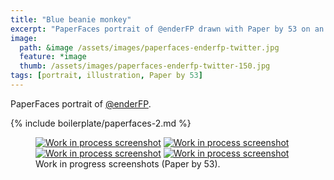 ```yaml
---
title: "Blue beanie monkey"
excerpt: "PaperFaces portrait of @enderFP drawn with Paper by 53 on an iPad."
image: 
  path: &image /assets/images/paperfaces-enderfp-twitter.jpg 
  feature: *image
  thumb: /assets/images/paperfaces-enderfp-twitter-150.jpg
tags: [portrait, illustration, Paper by 53]
---
```


PaperFaces portrait of <a href="http://twitter.com/enderFP">@enderFP</a>.

{% include boilerplate/paperfaces-2.md %}

<figure class="half">
	<a href="{{ site.url }}/assets/images/paperfaces-enderfp-process-1-lg.jpg"><img src="{{ site.url }}/assets/images/paperfaces-enderfp-process-1-600.jpg" alt="Work in process screenshot"></a>
	<a href="{{ site.url }}/assets/images/paperfaces-enderfp-process-2-lg.jpg"><img src="{{ site.url }}/assets/images/paperfaces-enderfp-process-2-600.jpg" alt="Work in process screenshot"></a>
	<a href="{{ site.url }}/assets/images/paperfaces-enderfp-process-3-lg.jpg"><img src="{{ site.url }}/assets/images/paperfaces-enderfp-process-3-600.jpg" alt="Work in process screenshot"></a>
	<a href="{{ site.url }}/assets/images/paperfaces-enderfp-process-4-lg.jpg"><img src="{{ site.url }}/assets/images/paperfaces-enderfp-process-4-600.jpg" alt="Work in process screenshot"></a>
	<figcaption>Work in progress screenshots (Paper by 53).</figcaption>
</figure>
